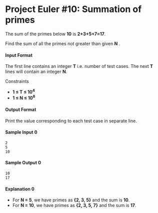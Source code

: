 # Project Euler #10: Summation of primes

The sum of the primes below **10** is **2+3+5+7=17**.

Find the sum of all the primes not greater than given **N** .
#### Input Format

The first line contains an integer **T** i.e. number of test cases.
The next **T** lines will contain an integer **N**.

Constraints
- **1 &le; T &le; 10<sup>4</sup>**
- **1 &le; N &le; 10<sup>6</sup>**

#### Output Format

Print the value corresponding to each test case in separate line.

#### Sample Input 0

```
2
5
10
```

#### Sample Output 0

```
10
17
```

#### Explanation 0

- For **N = 5**, we have primes as **{2, 3, 5}** and the sum is **10**.
- For **N = 10**, we have primes as **{2, 3, 5, 7}** and the sum is **17**.

